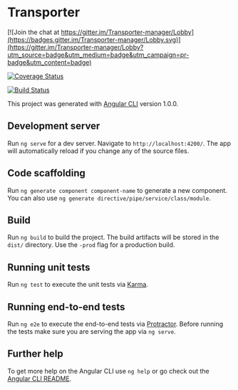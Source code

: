 # Transporter


[![Join the chat at https://gitter.im/Transporter-manager/Lobby](https://badges.gitter.im/Transporter-manager/Lobby.svg)](https://gitter.im/Transporter-manager/Lobby?utm_source=badge&utm_medium=badge&utm_campaign=pr-badge&utm_content=badge)

[![Coverage Status](https://coveralls.io/repos/github/jvalentik/Transporter/badge.svg?branch=master)](https://coveralls.io/github/jvalentik/Transporter?branch=master)

[![Build Status](https://travis-ci.org/jvalentik/Transporter.svg?branch=master)](https://travis-ci.org/jvalentik/Transporter)


This project was generated with [Angular CLI](https://github.com/angular/angular-cli) version 1.0.0.

## Development server

Run `ng serve` for a dev server. Navigate to `http://localhost:4200/`. The app will automatically reload if you change any of the source files.

## Code scaffolding

Run `ng generate component component-name` to generate a new component. You can also use `ng generate directive/pipe/service/class/module`.

## Build

Run `ng build` to build the project. The build artifacts will be stored in the `dist/` directory. Use the `-prod` flag for a production build.

## Running unit tests

Run `ng test` to execute the unit tests via [Karma](https://karma-runner.github.io).

## Running end-to-end tests

Run `ng e2e` to execute the end-to-end tests via [Protractor](http://www.protractortest.org/).
Before running the tests make sure you are serving the app via `ng serve`.

## Further help

To get more help on the Angular CLI use `ng help` or go check out the [Angular CLI README](https://github.com/angular/angular-cli/blob/master/README.md).
